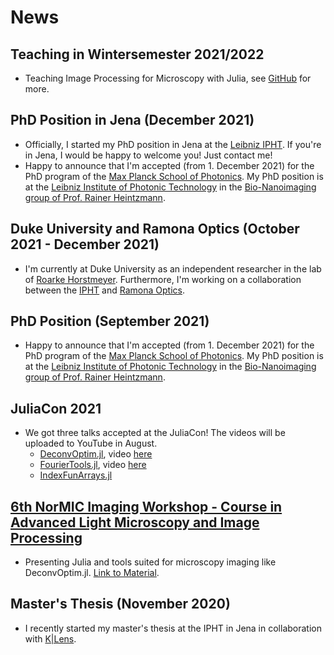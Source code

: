 # News

## Teaching in Wintersemester 2021/2022
* Teaching Image Processing for Microscopy with Julia, see [GitHub](https://github.com/bionanoimaging/Image-Processing-In-Microscopy) for more.

## PhD Position in Jena (December 2021)
* Officially, I started my PhD position in Jena at the [Leibniz IPHT](https://www.leibniz-ipht.de/). If you're in Jena, I would be happy to welcome you! Just contact me!
* Happy to announce that I'm accepted (from 1. December 2021) for the PhD program of the [Max Planck School of Photonics](https://www.maxplanckschools.org/photonics-en). My PhD position is at the [Leibniz Institute of Photonic Technology](https://www.leibniz-ipht.de/en/homepage/) in the [Bio-Nanoimaging group of Prof. Rainer Heintzmann](https://nanoimaging.de/).

## Duke University and Ramona Optics (October 2021 - December 2021)
* I'm currently at Duke University as an independent researcher in the lab of [Roarke Horstmeyer](https://horstmeyer.pratt.duke.edu/). Furthermore, I'm working on a collaboration between the [IPHT](https://www.leibniz-ipht.de/) and [Ramona Optics](https://www.ramonaoptics.com/).

## PhD Position (September 2021)
* Happy to announce that I'm accepted (from 1. December 2021) for the PhD program of the [Max Planck School of Photonics](https://www.maxplanckschools.org/photonics-en). My PhD position is at the [Leibniz Institute of Photonic Technology](https://www.leibniz-ipht.de/en/homepage/) in the [Bio-Nanoimaging group of Prof. Rainer Heintzmann](https://nanoimaging.de/).


## JuliaCon 2021
* We got three talks accepted at the JuliaCon! The videos will be uploaded to YouTube in August.
    * [DeconvOptim.jl](https://github.com/roflmaostc/DeconvOptim.jl), video [here](https://www.youtube.com/watch?v=FodpnOhccis)
    * [FourierTools.jl](https://github.com/bionanoimaging/FourierTools.jl/), video [here](https://www.youtube.com/watch?v=qYgJDb_Ko2E)
    * [IndexFunArrays.jl](https://github.com/bionanoimaging/IndexFunArrays.jl)


## [6th NorMIC Imaging Workshop - Course in Advanced Light Microscopy and Image Processing](https://www.med.uio.no/ncmm/english/news-and-events/events/courses-and-workshops/2021/normic-imaging-workshop-course-in-advanced-light-m.html)
* Presenting Julia and tools suited for microscopy imaging like DeconvOptim.jl. [Link to Material](https://github.com/bionanoimaging/Introduction_Image_Processing_Julia).


## Master's Thesis (November 2020)
* I recently started my master's thesis at the IPHT in Jena in collaboration with [K|Lens](https://www.k-lens.de/).
